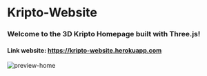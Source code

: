 # Kripto-Website
### Welcome to the 3D Kripto Homepage built with Three.js!
#### Link website: https://kripto-website.herokuapp.com
![preview-home](https://user-images.githubusercontent.com/75077747/183128770-6219f975-a281-416b-a94d-b110141a4feb.png)
